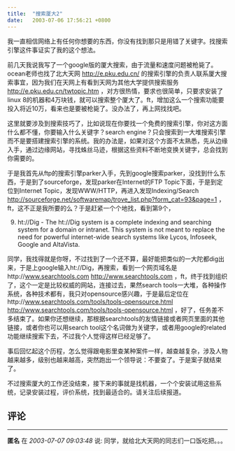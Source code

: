 ```yaml
---
title:  "搜索厦大2"
date:   2003-07-06 17:56:21 +0800
---
```


我一直相信网络上有任何你想要的东西，你没有找到那只是用错了关键字。找搜索引擎这件事证实了我的这个想法。  

前几天我说我写了一个google版的厦大搜索，由于流量和速度问题被枪毙了。ocean老师也找了北大天网 http://e.pku.edu.cn/ 的搜索引擎的负责人联系厦大搜索事宜，因为我们在天网上有看到天网为其他大学提供搜索服务 http://e.pku.edu.cn/twtopic.htm ，对方很热情，要求也很简单，只要求安装了linux 8的机器和4万块钱，就可以搜索整个厦大了。ft，增加这么一个搜索功能要投入将近10万，看来也是要被枪毙了。没办法了，再上网找找吧。  

这里就要涉及到搜索技巧了，比如说现在你要找一个免费的搜索引擎，你对这方面什么都不懂，你要输入什么关键字？search engine？只会搜索到一大堆搜索引擎而不是要搭建搜索引擎的系统。我的办法是，如果对这个方面不太熟悉，先从边缘入手，通过边缘网站，寻找蛛丝马迹，根据这些资料不断地变换关键字，总会找到你需要的。  

于是我首先从ftp的搜索引擎parker入手，先到google搜索parker，没找到什么东西，于是到了sourceforge，发现parker在Internet的FTP Topic下面，于是到定位到Internet Topic，发现WWW/HTTP，再进入发现Indexing/Search http://sourceforge.net/softwaremap/trove_list.php?form_cat=93&page=1 ，ft，这不正是我所要的么？于是赶紧一个个地找，看到第9个，  

9. ht://Dig - The ht://Dig system is a complete indexing and searching system for a domain or intranet. This system is not meant to replace the need for powerful internet-wide search systems like Lycos, Infoseek, Google and AltaVista.  

同学，我找得就是你呀，不过找到了一个还不算，最好能把类似的一大陀都dig出来，于是上google输入ht://Dig，再搜索，看到一个网页域名是http://www.searchtools.com http://www.searchtools.com ，ft，终于找到组织了，这个一定是比较权威的网站，连接过去，果然search tools一大堆，各种操作系统，各种技术都有，我只对opensource感兴趣，于是最后定位在http://www.searchtools.com/tools/tools-opensource.html http://www.searchtools.com/tools/tools-opensource.html ，好了，任务差不多结束了。如果你还想继续，那根据searchtools的友情链接或者网页里面的其他链接，或者你也可以用search tool这个名词做为关键字，或者用google的related功能继续搜索下去，不过我个人觉得这样已经足够了。  

事后回忆起这个历程，怎么觉得跟电影里查某种案件一样，越查越复杂，涉及人物越来越多，级别也越来越高，突然跑出一个领导说：不要查了。于是案子就结束了。  

不过搜索厦大的工作还没结束，接下来的事就是找机器，一个个安装试用这些系统，记录安装过程，评价系统，找到最适合的。请关注后续报道。  


## 评论

*****
**匿名** 在 *2003-07-07 09:03:48* 说: 同学，就给北大天网的同志们一口饭吃把。。。

